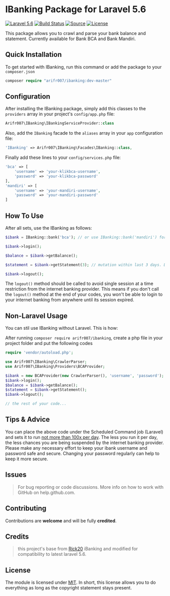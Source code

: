 # IBanking Package for Laravel 5.6

[![Laravel 5.6](https://img.shields.io/badge/laravel-5.6-orange.svg?style=flat-square)](http://laravel.com)
[![Build Status](https://img.shields.io/badge/build-v1.1.2-lightgrey.svg?style=flat-square)](https://github.com/arifr007/ibanking)
[![Source](https://img.shields.io/badge/source-arifr007%2Fibanking-blue.svg?style=flat-square)](https://github.com/arifr007/ibanking)
[![License](http://img.shields.io/badge/license-MIT-brightgreen.svg?style=flat-square)](https://tldrlegal.com/license/mit-license)

This package allows you to crawl and parse your bank balance and statement. Currently available for Bank BCA and Bank Mandiri.

## Quick Installation

To get started with IBanking, run this command or add the package to your `composer.json`
```php
composer require "arifr007/ibanking:dev-master"
```

## Configuration

After installing the IBanking package, simply add this classes to the `providers` array in your project's `config/app.php` file:
```php
Arifr007\IBanking\IBankingServiceProvider::class
```

Also, add the `IBanking` facade to the `aliases` array in your `app` configuration file:
```php
'IBanking' => Arifr007\IBanking\Facades\IBanking::class,
```

Finally add these lines to your `config/services.php` file:
```php
'bca' => [
    'username' => 'your-klikbca-username',
    'password' => 'your-klikbca-password'
],
'mandiri' => [
    'username' => 'your-mandiri-username',
    'password' => 'your-mandiri-password'
]
```

## How To Use

After all sets, use the IBanking as follows:
```php
$ibank = IBanking::bank('bca'); // or use IBanking::bank('mandiri') for mandiri user

$ibank->login();

$balance = $ibank->getBalance();

$statement = $ibank->getStatement(3); // mutation within last 3 days. Default: 1 (yesterday)

$ibank->logout();
```

The `logout()` method should be called to avoid single session at a time restriction from the internet banking provider.
This means if you don't call the `logout()` method at the end of your codes, you won't be able to login to your internet banking from anywhere until its session expired.

## Non-Laravel Usage

You can stil use IBanking without Laravel. This is how:

After running `composer require arifr007/ibanking`, create a php file in your project folder and put the following codes

```php
require 'vendor/autoload.php';

use Arifr007\IBanking\CrawlerParser;
use Arifr007\IBanking\Providers\BCAProvider;

$ibank = new BCAProvider(new CrawlerParser(), 'username', 'password');
$ibank->login();
$balance = $ibank->getBalance();
$statement = $ibank->getStatement();
$ibank->logout();

// the rest of your code...
```

## Tips & Advice

You can place the above code under the Scheduled Command job (Laravel) and sets it to run [not more than 100x per day](http://www.randomlog.org/article/bca-parser-lagi/#comment-2912).
The less you run it per day, the less chances you are being suspended by the internet banking provider.
Please make any necessary effort to keep your ibank username and password safe and secure.
Changing your password regularly can help to keep it more secure.

## Issues

> For bug reporting or code discussions.
More info on how to work with GitHub on help.github.com.

## Contributing

Contributions are **welcome** and will be fully **credited**.

## Credits

> this project's base from [Rick20](https://github.com/Rick20/ibanking) iBanking and modified for compatibility to latest laravel 5.6.

## License

The module is licensed under [MIT](./LICENSE.md). In short, this license allows you to do everything as long as the copyright statement stays present.